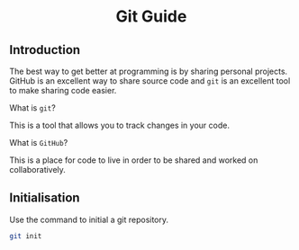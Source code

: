 <div align='center'>
  <h1>
    <p>Git Guide</p>
  </h1>
</div>

## Introduction

The best way to get better at programming is by sharing personal projects. GitHub is an excellent way to share source code and `git` is an excellent tool to make sharing code easier.

What is `git`?

This is a tool that allows you to track changes in your code.

What is `GitHub`?

This is a place for code to live in order to be shared and worked on collaboratively.

## Initialisation

Use the command to initial a git repository.

```bash
git init
```
